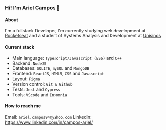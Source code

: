 ### Hi! I'm Ariel Campos 👋

#### About
I'm a fullstack Developer, I'm currently studying web development at [Rocketseat](https://rocketseat.com.br/) and a student of Systems Analysis and Development at [Unisinos](https://unisinos.br/)

#### Current stack
- Main language: `Typescript/Javascript (ES6)` and `C++`
- Backend: `NodeJS`
- Databases: `SQLITE`, `mySQL` and `MongoDB`
- Frontend: `ReactJS`, `HTML5`, `CSS` and `Javascript`
- Layout: `Figma`
- Version control: `Git & Github`
- Tests: `Jest` and `Cypress`
- Tools: `VScode` and `Insomnia`

#### How to reach me
Email: ``ariel.campos94@yahoo.com``
Linkedin: https://www.linkedin.com/in/campos-ariel/
